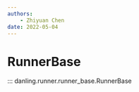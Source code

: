 ```yaml
---
authors:
    - Zhiyuan Chen
date: 2022-05-04
---
```


# RunnerBase

::: danling.runner.runner_base.RunnerBase
